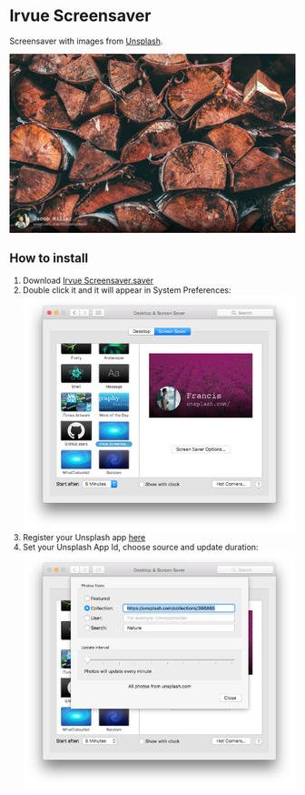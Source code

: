 # Irvue Screensaver

Screensaver with images from [Unsplash](https://unsplash.com).

![](README_resources/1.png)

## How to install

1. Download [Irvue Screensaver.saver](https://github.com/leonspok/Irvue-Screensaver/releases)
2. Double click it and it will appear in System Preferences:![](README_resources/2.png)
3. Register your Unsplash app [here](https://unsplash.com/oauth/applications)
4. Set your Unsplash App Id, choose source and update duration:![](README_resources/3.png)
